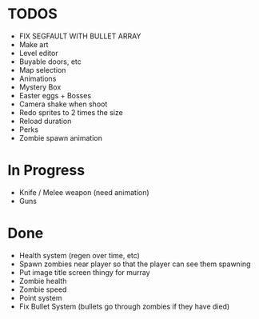 # TODOS
- FIX SEGFAULT WITH BULLET ARRAY 
- Make art
- Level editor
- Buyable doors, etc
- Map selection
- Animations
- Mystery Box
- Easter eggs + Bosses
- Camera shake when shoot
- Redo sprites to 2 times the size
- Reload duration
- Perks
- Zombie spawn animation

# In Progress
- Knife / Melee weapon (need animation)
- Guns

# Done
- Health system (regen over time, etc)
- Spawn zombies near player so that the player can see them spawning
- Put image title screen thingy for murray
- Zombie health
- Zombie speed
- Point system
- Fix Bullet System (bullets go through zombies if they have died)
